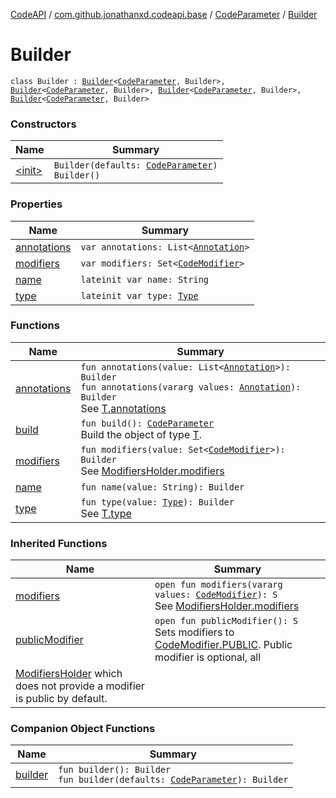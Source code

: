 [CodeAPI](../../../index.md) / [com.github.jonathanxd.codeapi.base](../../index.md) / [CodeParameter](../index.md) / [Builder](.)

# Builder

`class Builder : `[`Builder`](../../-named/-builder/index.md)`<`[`CodeParameter`](../index.md)`, Builder>, `[`Builder`](../../-typed/-builder/index.md)`<`[`CodeParameter`](../index.md)`, Builder>, `[`Builder`](../../-annotable/-builder/index.md)`<`[`CodeParameter`](../index.md)`, Builder>, `[`Builder`](../../-modifiers-holder/-builder/index.md)`<`[`CodeParameter`](../index.md)`, Builder>`

### Constructors

| Name | Summary |
|---|---|
| [&lt;init&gt;](-init-.md) | `Builder(defaults: `[`CodeParameter`](../index.md)`)`<br>`Builder()` |

### Properties

| Name | Summary |
|---|---|
| [annotations](annotations.md) | `var annotations: List<`[`Annotation`](../../-annotation/index.md)`>` |
| [modifiers](modifiers.md) | `var modifiers: Set<`[`CodeModifier`](../../-code-modifier/index.md)`>` |
| [name](name.md) | `lateinit var name: String` |
| [type](type.md) | `lateinit var type: `[`Type`](http://docs.oracle.com/javase/6/docs/api/java/lang/reflect/Type.html) |

### Functions

| Name | Summary |
|---|---|
| [annotations](annotations.md) | `fun annotations(value: List<`[`Annotation`](../../-annotation/index.md)`>): Builder`<br>`fun annotations(vararg values: `[`Annotation`](../../-annotation/index.md)`): Builder`<br>See [T.annotations](#) |
| [build](build.md) | `fun build(): `[`CodeParameter`](../index.md)<br>Build the object of type [T](#). |
| [modifiers](modifiers.md) | `fun modifiers(value: Set<`[`CodeModifier`](../../-code-modifier/index.md)`>): Builder`<br>See [ModifiersHolder.modifiers](../../-modifiers-holder/modifiers.md) |
| [name](name.md) | `fun name(value: String): Builder` |
| [type](type.md) | `fun type(value: `[`Type`](http://docs.oracle.com/javase/6/docs/api/java/lang/reflect/Type.html)`): Builder`<br>See [T.type](#) |

### Inherited Functions

| Name | Summary |
|---|---|
| [modifiers](../../-modifiers-holder/-builder/modifiers.md) | `open fun modifiers(vararg values: `[`CodeModifier`](../../-code-modifier/index.md)`): S`<br>See [ModifiersHolder.modifiers](../../-modifiers-holder/modifiers.md) |
| [publicModifier](../../-modifiers-holder/-builder/public-modifier.md) | `open fun publicModifier(): S`<br>Sets modifiers to [CodeModifier.PUBLIC](../../-code-modifier/-p-u-b-l-i-c.md). Public modifier is optional, all
[ModifiersHolder](../../-modifiers-holder/index.md) which does not provide a modifier is public by default. |

### Companion Object Functions

| Name | Summary |
|---|---|
| [builder](builder.md) | `fun builder(): Builder`<br>`fun builder(defaults: `[`CodeParameter`](../index.md)`): Builder` |
